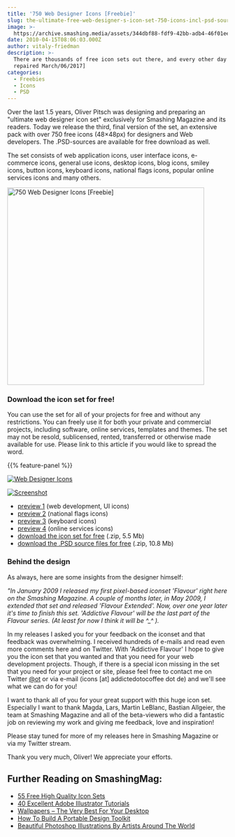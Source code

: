```yaml
---
title: '750 Web Designer Icons [Freebie]'
slug: the-ultimate-free-web-designer-s-icon-set-750-icons-incl-psd-sources
image: >-
  https://archive.smashing.media/assets/344dbf88-fdf9-42bb-adb4-46f01eedd629/95214d21-8f4e-4df0-941a-285b776ff1ec/color-wheel.jpg
date: 2010-04-15T08:06:03.000Z
author: vitaly-friedman
description: >-
  There are thousands of free icon sets out there, and every other day we see new sets being released by the design community. In fact, Smashing Magazine has been releasing icon sets for years now, too. But today's release is a bit different. [Links checked &
  repaired March/06/2017]
categories:
  - Freebies
  - Icons
  - PSD
---
```

Over the last 1.5 years, Oliver Pitsch was designing and preparing an "ultimate web designer icon set" exclusively for Smashing Magazine and its readers. Today we release the third, final version of the set, an extensive pack with over 750 free icons (48×48px) for designers and Web developers. The .PSD-sources are available for free download as well.

The set consists of web application icons, user interface icons, e-commerce icons, general use icons, desktop icons, blog icons, smiley icons, button icons, keyboard icons, national flags icons, popular online services icons and many others.

<a href="https://archive.smashing.media/assets/344dbf88-fdf9-42bb-adb4-46f01eedd629/0b92af27-3a8c-4846-91f0-d800241365eb/preview-af-1.jpg"><img loading="lazy" decoding="async" src="https://archive.smashing.media/assets/344dbf88-fdf9-42bb-adb4-46f01eedd629/425297f9-1c97-44e6-894e-d528b33a2d3f/prev-smashing-450.jpg" alt="750 Web Designer Icons [Freebie]" width="450" height="450" /></a>

### Download the icon set for free!

You can use the set for all of your projects for free and without any restrictions. You can freely use it for both your private and commercial projects, including software, online services, templates and themes. The set may not be resold, sublicensed, rented, transferred or otherwise made available for use. Please link to this article if you would like to spread the word.

{{% feature-panel %}}

[![Web Designer Icons](https://archive.smashing.media/assets/344dbf88-fdf9-42bb-adb4-46f01eedd629/0870efc2-a614-4d34-be89-be66dd5a4154/p1.jpg)](https://archive.smashing.media/assets/344dbf88-fdf9-42bb-adb4-46f01eedd629/0b92af27-3a8c-4846-91f0-d800241365eb/preview-af-1.jpg)

[![Screenshot](https://archive.smashing.media/assets/344dbf88-fdf9-42bb-adb4-46f01eedd629/8cff7fba-fde3-4e35-a7c2-e02663a1772b/p2.jpg)](https://archive.smashing.media/assets/344dbf88-fdf9-42bb-adb4-46f01eedd629/d678bc8c-9e4d-4dd6-90f0-3565968599f8/flags2.jpg)

*   [preview 1](https://archive.smashing.media/assets/344dbf88-fdf9-42bb-adb4-46f01eedd629/0b92af27-3a8c-4846-91f0-d800241365eb/preview-af-1.jpg) (web development, UI icons)
*   [preview 2](https://archive.smashing.media/assets/344dbf88-fdf9-42bb-adb4-46f01eedd629/d678bc8c-9e4d-4dd6-90f0-3565968599f8/flags2.jpg) (national flags icons)
*   [preview 3](https://archive.smashing.media/assets/344dbf88-fdf9-42bb-adb4-46f01eedd629/c330bc05-f9e3-41e1-b490-1d356b640c0d/preview-af-3.jpg) (keyboard icons)
*   [preview 4](https://archive.smashing.media/assets/344dbf88-fdf9-42bb-adb4-46f01eedd629/3c74adf4-8c05-4d34-a0da-1c7d7ec1735f/preview-af-4.jpg) (online services icons)
*   [download the icon set for free](https://archive.smashing.media/assets/344dbf88-fdf9-42bb-adb4-46f01eedd629/5728b19a-de88-4591-a83b-1d8670d4ad35/iconset-addictive-flavour-set.zip) (.zip, 5.5 Mb)
*   [download the .PSD source files for free](https://archive.smashing.media/assets/344dbf88-fdf9-42bb-adb4-46f01eedd629/0c88bbe4-0b46-49d2-ac3b-0d587e14efa8/iconset-addictive-flavour-psd-set.zip) (.zip, 10.8 Mb)

### Behind the design

As always, here are some insights from the designer himself:

<em>"In January 2009 I released my first pixel-based iconset 'Flavour' right here on the Smashing Magazine. A couple of months later, in May 2009, I extended that set and released 'Flavour Extended'. Now, over one year later it's time to finish this set. 'Addictive Flavour' will be the last part of the Flavour series. (At least for now I think it will be ^_^ ).</em>

In my releases I asked you for your feedback on the iconset and that feedback was overwhelming. I received hundreds of e-mails and read even more comments here and on Twitter. With 'Addictive Flavour' I hope to give you the icon set that you wanted and that you need for your web development projects. Though, if there is a special icon missing in the set that you need for your project or site, please feel free to contact me on Twitter <a href="https://twitter.com/ot">@ot</a> or via e-mail (icons [at] addictedotocoffee dot de) and we'll see what we can do for you!

I want to thank all of you for your great support with this huge icon set. Especially I want to thank Magda, Lars, Martin LeBlanc, Bastian Allgeier, the team at Smashing Magazine and all of the beta-viewers who did a fantastic job on reviewing my work and giving me feedback, love and inspiration!

Please stay tuned for more of my releases here in Smashing Magazine or via my Twitter stream.

Thank you very much, Oliver! We appreciate your efforts.</p>

## <span class="rh">Further Reading</span> on SmashingMag:

*   [55 Free High Quality Icon Sets](https://www.smashingmagazine.com/2008/07/55-free-high-quality-icon-sets/)
*   [40 Excellent Adobe Illustrator Tutorials](https://www.smashingmagazine.com/2009/09/back-to-school-with-40-excellent-adobe-illustrator-tutorials/)
*   [Wallpapers – The Very Best For Your Desktop](https://www.smashingmagazine.com/wallpapers/)
*   [How To Build A Portable Design Toolkit](https://www.smashingmagazine.com/2013/07/building-portable-design-toolkit/)
*   [Beautiful Photoshop Illustrations By Artists Around The World](https://www.smashingmagazine.com/2009/11/100-photoshop-illustrations-by-artists-around-the-world/)

